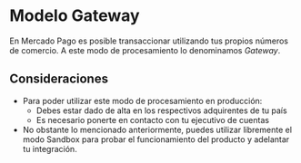 # Modelo Gateway

En Mercado Pago es posible transaccionar utilizando tus propios números de comercio. A este modo de procesamiento lo denominamos _Gateway_.

## Consideraciones

* Para poder utilizar este modo de procesamiento en producción:
	* Debes estar dado de alta en los respectivos adquirentes de tu país
	* Es necesario ponerte en contacto con tu ejecutivo de cuentas
* No obstante lo mencionado anteriormente, puedes utilizar libremente el modo Sandbox para probar el funcionamiento del producto y adelantar tu integración.